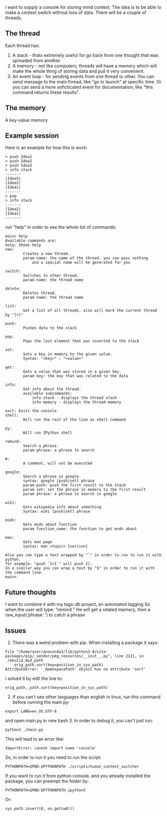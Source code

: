 I want to supply a console for storing mind context.
The idea is to be able to make a context switch without loss of data.
There will be a couple of threads.

The thread
-------------

Each thread has:
1. A stack - thats extremely useful for go back from one thought that was spreaded from another.
2. A memory - not like computers, threads will have a memory which will make the whole thing of storing data and pull it very convenient.
3. An event loop - for sending events from one thread to other. You can send message to the main thread, like "go to launch" at specific time.
    Or you can send a more soficticated event for documentation, like "this command returns these results".

The memory
------------
A key-value memory

Example session
----------------
Here is an example for how this is work:
```
> push Idea1
> push Idea2
> push Idea3
> info stack
-------
|Idea3|
|Idea2|
|Idea1|
-------
> pop
> info stack
-------
|Idea2|
|Idea1|
-------
```

run "help" in order to see the whole list of commands:
```
main> help
Available commands are:
help: Shows help
new:
        Creates a new thread.
        param name: the name of the thread. you can pass nothing
            and a special name will be generated for you

switch:
        Switches to other thread.
        param name: the thread name

delete:
        Deletes thread.
        param name: the thread name

list:
        Get a list of all threads, also will mark the current thread by "[+]"

push:
        Pushes data to the stack

pop:
        Pops the last element that was inserted to the stack

set:
        Sets a key in memory to the given value.
        Syntax: "<key>" : "<value>"

get:
        Gets a value that was stored in a given key.
        param key: the key that was related to the data

info:
        Get info about the thread.
        available subcommands:
            info stack - displays the thread stack
            info memory - displays the thread memory

exit: Exits the console
shell:
        Will run the rest of the line as shell command

py:
        Will run IPython shell

remind:
        Search a phrase.
        param phrase: a phrase to search

#:
        A comment, will not be executed

google:
        Search a phrase in google.
        syntax: google [push|set] phrase
        param push: push the first result to the stack
        param set: set the phrase in memory to the first result
        param phrase: a phrase to search in google

wiki:
        Gets wikipedia info about something
        Syntax: wiki [push|set] phrase

msdn:
        Gets msdn about function
        param function_name: the function to get msdn about

man:
        Gets man page
        syntax: man <topic> [section]

Also you can type a text wrapped by "`" in order to run to run it with python.
for example: "push `1+1`" will push 2).
In a similar way you can wrap a text by "$" in order to run it with the command line.
main>
```

Future thoughts
----------------
I want to combine it with my tags-db project, an automated tagging
So when the user will type: "remind <text>"
He will get a related memory, then a raw_input('phrase: ') to catch a phrase

Issues
-------
1. There was a weird problem with pip.
When installing a package it says:
```
File "/home/user/anaconda3/lib/python3.6/site-packages/pip/_vendor/pkg_resources/__init__.py", line 2121, in _rebuild_mod_path
    orig_path.sort(key=position_in_sys_path)
AttributeError: '_NamespacePath' object has no attribute 'sort'
```
I solved it by edit the line to:
```
orig_path._path.sort(key=position_in_sys_path)
```
2. If you can't see other languages than english in linux, run this command before running the main.py:
```
export LANG=en_US.UTF-8
```
and open main.py in new bash
3. In order to debug it, you can't just run:
```
python3 ./main.py
```
This will lead to an error like:
```
ImportError: cannot import name 'console'
```
So, in order to run it you need to run the script:
```
PYTHONPATH=$PWD:$PYTHONPATH ./scripts/human_context_switcher
```
If you want to run it from python console, and you already installed the package,
you can preempt the folder by:
```
PYTHONPATH=$PWD:$PYTHONPATH ipython3
```
Or:
```
sys.path.insert(0, os.getcwd())
```
